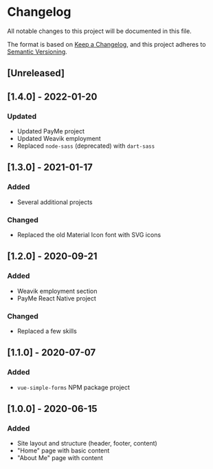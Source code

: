 # Changelog
All notable changes to this project will be documented in this file.

The format is based on [Keep a Changelog](https://keepachangelog.com/en/1.0.0/),
and this project adheres to [Semantic Versioning](https://semver.org/spec/v2.0.0.html).

## [Unreleased]

## [1.4.0] - 2022-01-20
### Updated
- Updated PayMe project
- Updated Weavik employment
- Replaced `node-sass` (deprecated) with `dart-sass`

## [1.3.0] - 2021-01-17
### Added
- Several additional projects

### Changed
- Replaced the old Material Icon font with SVG icons

## [1.2.0] - 2020-09-21
### Added
- Weavik employment section
- PayMe React Native project

### Changed
- Replaced a few skills

## [1.1.0] - 2020-07-07
### Added
- `vue-simple-forms` NPM package project

## [1.0.0] - 2020-06-15
### Added
- Site layout and structure (header, footer, content)
- "Home" page with basic content
- "About Me" page with content

